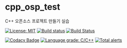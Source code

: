 # cpp_osp_test
C++ 오픈소스 프로젝트 만들기 실습

[![License: MIT](https://img.shields.io/badge/License-MIT-blue.svg)](https://opensource.org/licenses/MIT)
[![Build status](https://ci.appveyor.com/api/projects/status/github/wocks1123/cpp_osp_test?branch=master&svg=true)](https://ci.appveyor.com/project/wocks1123/cpp_osp_test/branch/master)
[![Build Status](https://travis-ci.org/wocks1123/cpp_osp_test.svg?branch=master)](https://travis-ci.org/wocks1123/cpp_osp_test)

[![Codacy Badge](https://api.codacy.com/project/badge/Grade/c289dd063b104f22a2b1320ef552a134)](https://www.codacy.com/manual/wocks1123/cpp_osp_test?utm_source=github.com&amp;utm_medium=referral&amp;utm_content=wocks1123/cpp_osp_test&amp;utm_campaign=Badge_Grade)
[![Language grade: C/C++](https://img.shields.io/lgtm/grade/cpp/g/wocks1123/cpp_osp_test.svg?logo=lgtm&logoWidth=18)](https://lgtm.com/projects/g/wocks1123/cpp_osp_test/context:cpp)
[![Total alerts](https://img.shields.io/lgtm/alerts/g/wocks1123/cpp_osp_test.svg?logo=lgtm&logoWidth=18)](https://lgtm.com/projects/g/wocks1123/cpp_osp_test/alerts/)
